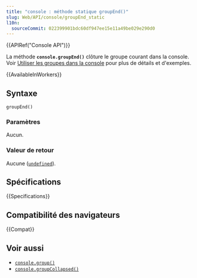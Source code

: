 ```yaml
---
title: "console : méthode statique groupEnd()"
slug: Web/API/console/groupEnd_static
l10n:
  sourceCommit: 022399901bdc60df947ee15e11a49be029e290d0
---
```


{{APIRef("Console API")}}

La méthode **`console.groupEnd()`** clôture le groupe courant dans la console. Voir [Utiliser les groupes dans la console](/fr/docs/Web/API/console#utiliser_des_groupes_dans_la_console) pour plus de détails et d'exemples.

{{AvailableInWorkers}}

## Syntaxe

```js-nolint
groupEnd()
```

### Paramètres

Aucun.

### Valeur de retour

Aucune ([`undefined`](/fr/docs/Web/JavaScript/Reference/Global_Objects/undefined)).

## Spécifications

{{Specifications}}

## Compatibilité des navigateurs

{{Compat}}

## Voir aussi

- [`console.group()`](/fr/docs/Web/API/console/group_static)
- [`console.groupCollapsed()`](/fr/docs/Web/API/console/groupCollapsed_static)
